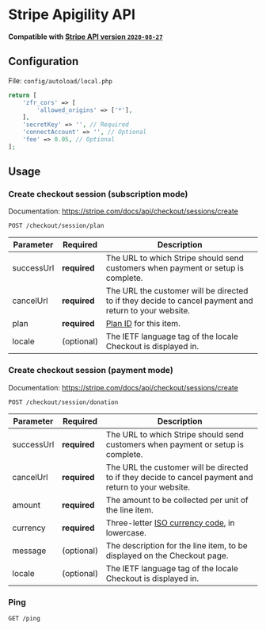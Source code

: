 # Stripe Apigility API

**Compatible with [Stripe API version `2020-08-27`](https://stripe.com/docs/upgrades#2020-08-27)**

## Configuration

File: `config/autoload/local.php`

```php
return [
    'zfr_cors' => [
        'allowed_origins' => ['*'],
    ],
    'secretKey' => '', // Required
    'connectAccount' => '', // Optional
    'fee' => 0.05, // Optional
];
```

## Usage

### Create checkout session (subscription mode)

Documentation: <https://stripe.com/docs/api/checkout/sessions/create>

```http
POST /checkout/session/plan
```

| Parameter  | Required     | Description                                                                                           |
|------------|--------------|-------------------------------------------------------------------------------------------------------|
| successUrl | **required** | The URL to which Stripe should send customers when payment or setup is complete.                      |
| cancelUrl  | **required** | The URL the customer will be directed to if they decide to cancel payment and return to your website. |
| plan       | **required** | [Plan ID](https://stripe.com/docs/api/plans) for this item.                                           |
| locale     | (optional)   | The IETF language tag of the locale Checkout is displayed in.                                         |

### Create checkout session (payment mode)

Documentation: <https://stripe.com/docs/api/checkout/sessions/create>

```http
POST /checkout/session/donation
```

| Parameter  | Required     | Description                                                                                           |
|------------|--------------|-------------------------------------------------------------------------------------------------------|
| successUrl | **required** | The URL to which Stripe should send customers when payment or setup is complete.                      |
| cancelUrl  | **required** | The URL the customer will be directed to if they decide to cancel payment and return to your website. |
| amount     | **required** | The amount to be collected per unit of the line item.                                                 |
| currency   | **required** | Three-letter [ISO currency code](https://www.iso.org/iso-4217-currency-codes.html), in lowercase.     |
| message    | (optional)   | The description for the line item, to be displayed on the Checkout page.                              |
| locale     | (optional)   | The IETF language tag of the locale Checkout is displayed in.                                         |

### Ping

```http
GET /ping
```
